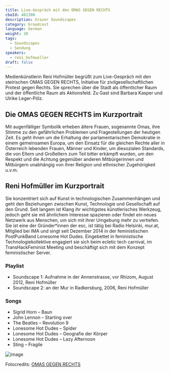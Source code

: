 ```yaml
---
title: Live-Gespräch mit den OMAS GEGEN RECHTS
cbaId: 482300
description: Grazer Soundscapes
category: broadcast
language: German
weight: 38
tags:
  - Soundscapes
  - Sendung
speakers:
  - reni_hofmueller
draft: false
---
```

Medienkünstlerin Reni Hofmüller begrüßt zum Live-Gespräch mit den steirischen OMAS GEGEN RECHTS, Initiative für zivilgesellschaftlichen Protest gegen Rechts. Sie sprechen über die Stadt als öffentlicher Raum und der öffentliche Raum als Aktionsfeld. Zu Gast sind Barbara Kasper und Ulrike Leger-Pölz.

## Die OMAS GEGEN RECHTS im Kurzportrait
Mit augenfälliger Symbolik erheben ältere Frauen, sogenannte Omas, ihre Stimme zu den gefährlichen Problemen und Fragestellungen der heutigen Zeit. Es geht ihnen um die Erhaltung der parlamentarischen Demokratie in einem gemeinsamen Europa, um den Einsatz für die gleichen Rechte aller in Österreich lebenden Frauen, Männer und Kinder, um diesozialen Standards, die von Eltern und Großeltern zum Teil bitter erkämpft wurden, um den Respekt und die Achtung gegenüber anderen Mitbürgerinnen und Mitbürgern unabhängig von ihrer Religion und ethnischer Zugehörigkeit u.v.m.

## Reni Hofmüller im Kurzportrait
Sie konzentriert sich auf Kunst in technologischen Zusammenhängen und geht den Beziehungen zwischen Kunst, Technologie und Gesellschaft auf den Grund. Seit langem ist Klang ihr wichtigstes künstlerisches Werkzeug, jedoch geht sie mit ähnlichem Interesse spazieren oder findet ein neues Netzwerk aus Menschen, um sich mit ihrer Umgebung mehr zu vertiefen. Sie ist eine der Gründer*innen der esc, ist tätig bei Radio Helsinki, mur.at, Mitglied bei IMA und singt seit Dezember 2014 in der feministischen PostPunkBand Lonesome Hot Dudes. Eingebettet in feministische Technologiekollektive engagiert sie sich beim ecletic tech carnival, im TransHackFeminist Meeting und beschäftigt sich mit dem Konzept feministischer Server.

### Playlist
- Soundscape 1: Aufnahme in der Annenstrasse, vor Rhizom, August 2012, Reni Hofmüller
- Soundscape 2: an der Mur in Radkersburg, 2006, Reni Hofmüller

### Songs
- Sigrid Horn – Baun
- John Lennon – Starting over
- The Beatles – Revolution 9
- Lonesome Hot Dudes – Spider
- Lonesome Hot Dudes – Geografie der Körper
- Lonesome Hot Dudes – Lazy Afternoon
- Sting – Fragile

![image](/images/broadcasts/ss38/01.jpg)

Fotocredits: [OMAS GEGEN RECHTS](https://omasgegenrechts.at/uber-uns/)

